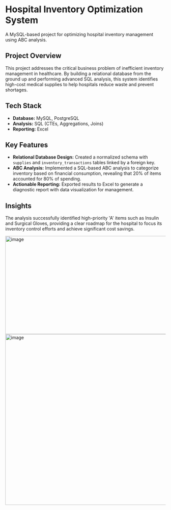 # Hospital Inventory Optimization System
A MySQL-based project for optimizing hospital inventory management using ABC analysis.

## Project Overview
This project addresses the critical business problem of inefficient inventory management in healthcare. By building a relational database from the ground up and performing advanced SQL analysis, this system identifies high-cost medical supplies to help hospitals reduce waste and prevent shortages.

## Tech Stack
- **Database:** MySQL, PostgreSQL
- **Analysis:** SQL (CTEs, Aggregations, Joins)
- **Reporting:** Excel

## Key Features
- **Relational Database Design:** Created a normalized schema with `supplies` and `inventory_transactions` tables linked by a foreign key.
- **ABC Analysis:** Implemented a SQL-based ABC analysis to categorize inventory based on financial consumption, revealing that 20% of items accounted for 80% of spending.
- **Actionable Reporting:** Exported results to Excel to generate a diagnostic report with data visualization for management.
  
## Insights
The analysis successfully identified high-priority 'A' items such as Insulin and Surgical Gloves, providing a clear roadmap for the hospital to focus its inventory control efforts and achieve significant cost savings.

<img width="1138" height="308" alt="image" src="https://github.com/user-attachments/assets/e81bf487-8f60-472e-a294-d20e354e6354" />
<img width="782" height="536" alt="image" src="https://github.com/user-attachments/assets/44976c21-a0e7-4306-8015-6d8c03bcb0e2" />
